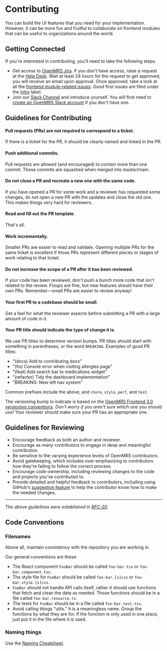 # Contributing

You can build the UI features that you need for your implementation.
However, it can be more fun and fruitful to collaborate on frontend
modules that can be useful to organizations around the world.

## Getting Connected

If you're interested in contributing, you'll need to take the following steps.

- Get access to [OpenMRS Jira](https://issues.openmrs.org).
    If you don't have access, raise a request at the
    [Help Desk](https://wiki.openmrs.org/display/~helpdesk).
    Wait at least 24 hours for the request to get approved; you will receive an
    email upon approval. Once approved, take a look at all the
    [frontend module-related issues](https://issues.openmrs.org/projects/MF/issues).
    Good first issues are filed under the
    [intro](https://issues.openmrs.org/browse/MF-508?jql=project%20%3D%20MF%20AND%20resolution%20%3D%20Unresolved%20AND%20labels%20%3D%22intro%22%20ORDER%20BY%20priority%20DESC%2C%20updated%20DESC)
    label.
- Join our [Slack Channel](https://openmrs.slack.com/archives/CHP5QAE5R) and introduce yourself.
You will first need to [create an OpenMRS Slack account](https://slack.openmrs.org/) if you don't have one.

## Guidelines for Contributing

#### Pull requests (PRs) are not required to correspond to a ticket.

If there is a ticket for the PR, it should be clearly named and linked in the PR.

#### Push additional commits.

Pull requests are allowed (and encouraged) to contain more than one commit.
Those commits are squashed when merged into master/main.

#### Do not close a PR and recreate a new one with the same code.

If you have opened a PR for some work and a reviewer has requested some changes,
do not open a new PR with the updates and close the old one. This makes things
very hard for reviewers.

#### Read and fill out the PR template.

That's all.

#### Work incrementally.

Smaller PRs are easier to read and validate. Opening multiple PRs for the same ticket
is excellent if those PRs represent different pieces or stages of work relating
to that ticket.

#### Do not increase the scope of a PR after it has been reviewed.

If your code has been reviewed, don't push a bunch more code that isn't related to
the review. Fixups are fine, but new features should have their own PRs.
Remember—small PRs are easier to review anyway!

#### Your first PR to a codebase should be small.

Get a feel for what the reviewer expects before submitting a PR with a large amount of code in it.

#### Your PR title should indicate the type of change it is.

We use PR titles to determine version bumps. PR titles should start with something
in parentheses, or the word `BREAKING`. Examples of good PR titles:

- "(docs) Add to contributing docs"
- "(fix) Console error when visiting allergies page"
- "(feat) Add search bar to medications widget"
- "(refactor) Tidy the dashboard implementation"
- "BREAKING: New left nav system"

Common prefixes include the above, and `chore`, `style`, `perf`, and `test`.

The versioning bump to indicate is based on the
[OpenMRS Frontend 3.0 versioning conventions](https://github.com/openmrs/openmrs-rfc-frontend/blob/master/text/0022-versions.md).
*Don't worry if you aren't sure which one you should use!* Your reviewer should make
sure your PR has an appropriate one.

## Guidelines for Reviewing

- Encourage feedback as both an author and reviewer.
- Encourage as many contributors to engage in deep and meaningful contribution.
- Be sensitive to the varying experience levels of OpenMRS contributors.
- Avoid gatekeeping, which includes over-emphasizing to contributors how they're failing to follow the correct process.
- Encourage code ownership, including reviewing changes to the code and projects you've contributed to.
- Provide detailed and helpful feedback to contributors, including using GitHub's
  [suggestion feature](https://help.github.com/en/github/collaborating-with-issues-and-pull-requests/incorporating-feedback-in-your-pull-request)
  to help the contributor know how to make the needed changes.

---

*The above guidelines were established in [RFC-20](https://github.com/openmrs/openmrs-rfc-frontend/blob/master/text/0020-contributing-guidelines.md).*


## Code Conventions

### Filenames

Above all, maintain consistency with the repository you are working in.

Our general conventions are these:

- The React component `FooBar` should be called `foo-bar.tsx` or `foo-bar.component.tsx`.
- The style file for `FooBar` should be called `foo-bar.[s]css` or `foo-bar.style.[s]css`.
- `FooBar` should not handle API calls itself, rather it should use functions that fetch
  and clean the data as needed. Those functions should be in a file called `foo-bar.resource.ts`.
- The tests for `FooBar` should be in a file called `foo-bar.test.tsx`.
- Avoid calling things "utils." It is a meaningless name. Group the functions by what
  they are for. If the function is only used in one place, just put it in the file
  where it is used.

### Naming things

Use the [Naming Cheatsheet](https://github.com/kettanaito/naming-cheatsheet#readme).
